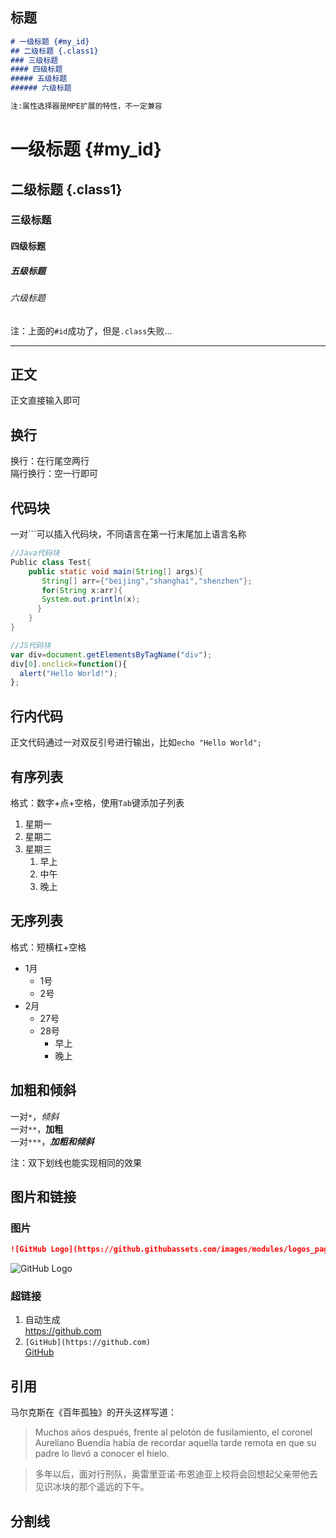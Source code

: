 ## 标题
```markdown
# 一级标题 {#my_id}
## 二级标题 {.class1}
### 三级标题
#### 四级标题
##### 五级标题
###### 六级标题

注:属性选择器是MPE扩展的特性，不一定兼容
```
# 一级标题 {#my_id}
## 二级标题 {.class1}
### 三级标题
#### 四级标题
##### 五级标题
###### 六级标题

注：上面的`#id`成功了，但是`.class`失败...
___
## 正文
正文直接输入即可  

## 换行
换行：在行尾空两行  
隔行换行：空一行即可

## 代码块
一对```可以插入代码块，不同语言在第一行末尾加上语言名称  
```java
//Java代码块
Public class Test{
    public static void main(String[] args){
       String[] arr={"beijing","shanghai","shenzhen"};
       for(String x:arr){
       System.out.println(x);
      }
    }
}
```
```js
//JS代码块
var div=document.getElementsByTagName("div");
div[0].onclick=function(){
  alert("Hello World!");
};
```

## 行内代码
正文代码通过一对双反引号进行输出，比如``echo "Hello World";``

## 有序列表
格式：数字+点+空格，使用``Tab``键添加子列表
1. 星期一
2. 星期二
3. 星期三
   1. 早上
   2. 中午
   3. 晚上

## 无序列表
格式：短横杠+空格
- 1月
  - 1号
  - 2号
- 2月
  - 27号
  - 28号
    - 早上
    - 晚上

## 加粗和倾斜
一对``*``，*倾斜*  
一对``**``，**加粗**  
一对``***``，***加粗和倾斜***

注：双下划线也能实现相同的效果

## 图片和链接
### 图片
```markdown
![GitHub Logo](https://github.githubassets.com/images/modules/logos_page/GitHub-Mark.png)
```
![GitHub Logo](https://github.githubassets.com/images/modules/logos_page/GitHub-Mark.png)

### 超链接
1. 自动生成  
https://github.com
2. ``[GitHub](https://github.com)``  
[GitHub](https://github.com)

## 引用
马尔克斯在《百年孤独》的开头这样写道： 
> Muchos años después, frente al pelotón de fusilamiento, el coronel Aureliano Buendía había de
recordar aquella tarde remota en que su padre lo llevó a conocer el hielo.  

> 多年以后，面对行刑队，奥雷里亚诺·布恩迪亚上校将会回想起父亲带他去见识冰块的那个遥远的下午。

## 分割线
```

```